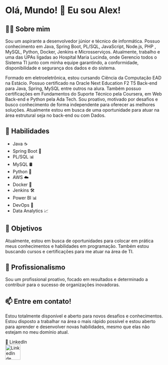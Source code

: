 # Olá, Mundo! 👋 Eu sou Alex!

## 👨‍💻 Sobre mim

Sou um aspirante a desenvolvedor júnior e técnico de informática. Possuo conhecimento em Java, Spring Boot, PL/SQL, JavaScript, Node.js, PHP , MySQL, Python, Docker, Jenkins e Microsserviços. Atualmente, trabalho e uma das UPAs ligadas ao Hospital Maria Lucinda, onde Gerencio todos o Sistema TI junto com minha equipe garantindo, a conformidade, disponibilidade e segurança dos dados e do sistema.

Formado em eletroeletrônica, estou cursando Ciência da Computação EAD na Estácio. Possuo certificado na Oracle Next Education F2 T5 Back-end para Java, Spring, MySQL entre outros na alura. Também possuo certificações em Fundamentos do Suporte Técnico pela Coursera, em Web Back-end e Python pela Ada Tech. Sou proativo, motivado por desafios e busco conhecimento de forma independente para oferecer as melhores soluções. Atualmente estou em busca de uma oportunidade para atuar na área estrutural seja no back-end ou com Dados.

## 🚀 Habilidades
- Java ☕
- Spring Boot 🌱
- PL/SQL 📊
- MySQL 🛢️
- Python 🐍
- AWS ☁️
- Docker 🐳
- Jenkins 🛠️
- Power BI 📊
- DevOps 🔧
- Data Analytics 📈
  
## 🎯 Objetivos
Atualmente, estou em busca de oportunidades para colocar em prática meus conhecimentos e habilidades em programação. Também estou buscando cursos e certificações para me atuar na área de TI.

## 💼 Profissionalismo
Sou um profissional proativo, focado em resultados e determinado a contribuir para o sucesso de organizações inovadoras.

## 📫 Entre em contato!
Estou totalmente disponível e aberto para novos desafios e conhecimentos. Estou disposto a trabalhar na área o mais rápido possível e estou aberto para aprender e desenvolver novas habilidades, mesmo que elas não estejam no meu domínio atual.

🔗 LinkedIn
<br>
<a href="https://www.linkedin.com/in/alexmiqueias/" target="_blank">
    <img src="https://img.icons8.com/color/48/000000/linkedin.png" alt="LinkedIn de Alex Miqueias" style="width:48px;height:48px;">
</a>


